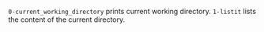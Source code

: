 `0-current_working_directory` prints current working directory.
`1-listit` lists the content of the current directory.

